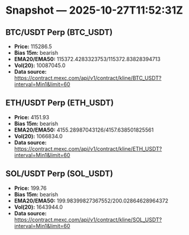 # Snapshot — 2025-10-27T11:52:31Z

## BTC/USDT Perp (BTC_USDT)
- **Price:** 115286.5
- **Bias 15m:** bearish
- **EMA20/EMA50:** 115372.4283323753/115372.83828394713
- **Vol(20):** 10087045.0
- **Data source:** https://contract.mexc.com/api/v1/contract/kline/BTC_USDT?interval=Min1&limit=60

## ETH/USDT Perp (ETH_USDT)
- **Price:** 4151.93
- **Bias 15m:** bearish
- **EMA20/EMA50:** 4155.28987043126/4157.638501825561
- **Vol(20):** 1066834.0
- **Data source:** https://contract.mexc.com/api/v1/contract/kline/ETH_USDT?interval=Min1&limit=60

## SOL/USDT Perp (SOL_USDT)
- **Price:** 199.76
- **Bias 15m:** bearish
- **EMA20/EMA50:** 199.98399827367552/200.02864628964372
- **Vol(20):** 1643944.0
- **Data source:** https://contract.mexc.com/api/v1/contract/kline/SOL_USDT?interval=Min1&limit=60

